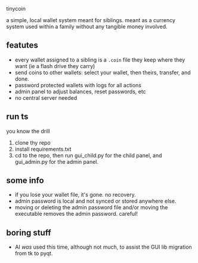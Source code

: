 tinycoin

a simple, local wallet system meant for siblings.
meant as a currency system used within a family without any tangible money involved.

## featutes
- every wallet assigned to a sibling is a `.coin` file they keep where they want (ie a flash drive they carry)
- send coins to other wallets: select your wallet, then theirs, transfer, and done.
- password protected wallets with logs for all actions
- admin panel to adjust balances, reset passwords, etc
- no central server needed

## run ts
you know the drill
1. clone thy repo
2. install requirements.txt
3. cd to the repo, then run gui_child.py for the child panel, and gui_admin.py for the admin panel.

## some info
- if you lose your wallet file, it's gone. no recovery.
- admin password is local and not synced or stored anywhere else.
- moving or deleting the admin password file and/or moving the executable removes the admin password. careful!

## boring stuff
- AI _was_ used this time, although not much, to assist the GUI lib migration from tk to pyqt. 
